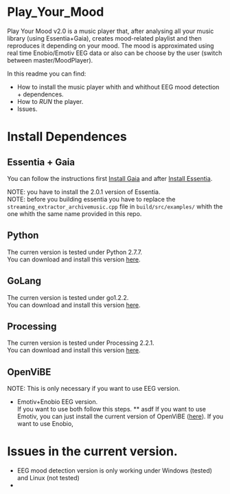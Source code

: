 Play_Your_Mood
==============

Play Your Mood v2.0 is a music player that, after analysing all your music library (using Essentia+Gaia), creates mood-related playlist and then reproduces it depending on your mood. The mood is approximated using real time Enobio/Emotiv EEG data or also can be choose by the user (switch between master/MoodPlayer). 

In this readme you can find:
* How to install the music player whith and whithout EEG mood detection + dependences.
* How to _RUN_ the player.
* Issues.

# Install Dependences

## Essentia + Gaia  
You can follow the instructions first [Install Gaia](https://github.com/MTG/gaia/blob/master/README.md) and after [Install  Essentia](http://essentia.upf.edu/documentation/installing.html).

   NOTE: you have to install the 2.0.1 version of Essentia.  
   NOTE: before you building essentia you have to replace the `streaming_extractor_archivemusic.cpp` file in `build/src/examples/` whith the one whith the same name provided in this repo. 

## Python 
The curren version is tested under Python 2.7.7.  
You can download and install this version [here](https://www.python.org/download/releases/2.7.7/).

## GoLang 
The curren version is tested under go1.2.2.  
You can download and install this version [here](http://golang.org/dl/).

## Processing
The curren version is tested under Processing 2.2.1.  
You can download and install this version [here](https://www.processing.org/download/?processing).

## OpenViBE
   NOTE: This is only necessary if you want to use EEG version.
* Emotiv+Enobio EEG version.  
  If you want to use both follow this steps. 
** asdf
If you want to use Emotiv, you can just install the current version of OpenViBE ([here](http://openvibe.inria.fr/downloads/)).
If you want to use Enobio, 


# Issues in the current version. 
* EEG mood detection version is only working under Windows (tested) and Linux (not tested)
* 
